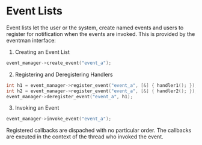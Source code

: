 Event Lists
===========

Event lists let the user or the system, create named events and users to 
register for notification when the events are invoked. This is provided by 
the eventman interface:

1. Creating an Event List

  ```c++
  event_manager->create_event("event_a"); 
  ```

2. Registering and Deregistering Handlers

  ```c++
  int h1 = event_manager->register_event("event_a", [&] { handler1(); });
  int h2 = event_manager->register_event("event_a", [&] { handler2(); });
  event_manager->deregister_event("event_a", h1);
  ```

3. Invoking an Event

  ```c++
  event_manager->invoke_event("event_a");
  ```

  Registered callbacks are dispached with no particular order. The callbacks are exeuted in the context of the thread who invoked the event.

